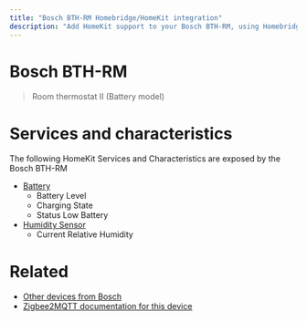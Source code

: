 ```yaml
---
title: "Bosch BTH-RM Homebridge/HomeKit integration"
description: "Add HomeKit support to your Bosch BTH-RM, using Homebridge, Zigbee2MQTT and homebridge-z2m."
---
```

<!---
This file has been GENERATED using src/docgen/docgen.ts
DO NOT EDIT THIS FILE MANUALLY!
-->
# Bosch BTH-RM
> Room thermostat II (Battery model)


# Services and characteristics
The following HomeKit Services and Characteristics are exposed by
the Bosch BTH-RM

* [Battery](../../battery.md)
  * Battery Level
  * Charging State
  * Status Low Battery
* [Humidity Sensor](../../sensors.md)
  * Current Relative Humidity


# Related
* [Other devices from Bosch](../index.md#bosch)
* [Zigbee2MQTT documentation for this device](https://www.zigbee2mqtt.io/devices/BTH-RM.html)
